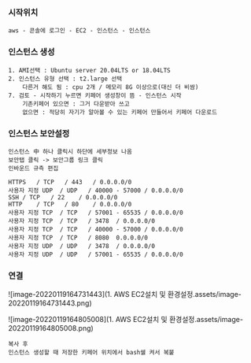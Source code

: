 ### 시작위치

```
aws - 콘솔에 로그인 - EC2 - 인스턴스 - 인스턴스
```

### 인스턴스 생성

```
1. AMI선택 : Ubuntu server 20.04LTS or 18.04LTS
2. 인스턴스 유형 선택 : t2.large 선택
	다른거 해도 됨 : cpu 2개 / 메모리 8G 이상으로(대신 더 비쌈)
7. 검토 - 시작하기 누르면 키페어 생성창이 뜸 - 인스턴스 시작
	기존키페어 있으면 : 그거 다운받아 쓰고
	없으면 : 적당히 자기가 알아볼 수 있는 키페어 만들어서 키페어 다운로드
```
### 인스턴스 보안설정
```
인스턴스 中 하나 클릭시 하단에 세부정보 나옴
보안탭 클릭 -> 보안그룹 링크 클릭
인바운드 규측 편집
```
```
HTTPS	/ TCP	/ 443	/ 0.0.0.0/0
사용자 지정 UDP	/ UDP	/ 40000 - 57000	/ 0.0.0.0/0
SSH	/ TCP	/ 22	/ 0.0.0.0/0
HTTP	/ TCP	/ 80	/ 0.0.0.0/0
사용자 지정 TCP	/ TCP	/ 57001 - 65535	/ 0.0.0.0/0
사용자 지정 TCP	/ TCP	/ 3478	/ 0.0.0.0/0
사용자 지정 TCP	/ TCP	/ 40000 - 57000	/ 0.0.0.0/0
사용자 지정 TCP	/ TCP	/ 8080	0.0.0.0/0
사용자 지정 UDP	/ UDP	/ 3478	/ 0.0.0.0/0
사용자 지정 UDP	/ UDP	/ 57001 - 65535	/ 0.0.0.0/0
```
### 연결

![image-20220119164731443](1. AWS EC2설치 및 환경설정.assets/image-20220119164731443.png)

![image-20220119164805008](1. AWS EC2설치 및 환경설정.assets/image-20220119164805008.png)

```
복사 후
인스턴스 생성할 때 저장한 키페어 위치에서 bash쉘 켜서 복붙
```
